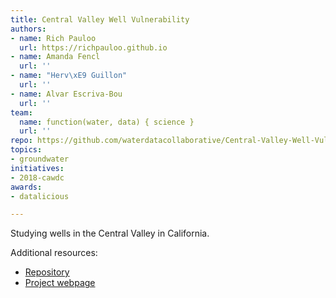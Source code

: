 ```yaml
---
title: Central Valley Well Vulnerability
authors:
- name: Rich Pauloo
  url: https://richpauloo.github.io
- name: Amanda Fencl
  url: ''
- name: "Herv\xE9 Guillon"
  url: ''
- name: Alvar Escriva-Bou
  url: ''
team:
  name: function(water, data) { science }
  url: ''
repo: https://github.com/waterdatacollaborative/Central-Valley-Well-Vulnerability
topics:
- groundwater
initiatives:
- 2018-cawdc
awards:
- datalicious

---
```


Studying wells in the Central Valley in California.

Additional resources:

- [Repository](https://github.com/richpauloo/cawdc)
- [Project webpage](https://richpauloo.github.io/flexdash.html)

